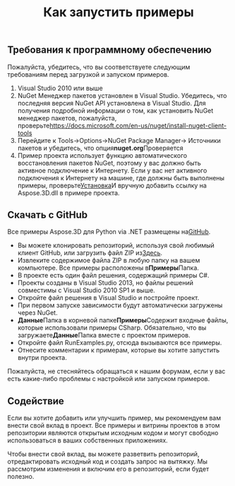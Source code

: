 ﻿---
title: Как запустить примеры
type: docs
weight: 70
url: /ru/python-net/how-to-run-the-examples/
description: Здесь мы расскажем вам, как запустить примеры Aspose.3D для Python via .NET.
---
## **Требования к программному обеспечению**
Пожалуйста, убедитесь, что вы соответствуете следующим требованиям перед загрузкой и запуском примеров.

1. Visual Studio 2010 или выше
1. NuGet Менеджер пакетов установлен в Visual Studio. Убедитесь, что последняя версия NuGet API установлена в Visual Studio. Для получения подробной информации о том, как установить NuGet менеджер пакетов, пожалуйста, проверьте<https://docs.microsoft.com/en-us/nuget/install-nuget-client-tools>
1. Перейдите к Tools->Options->NuGet Package Manager-> Источники пакетов и убедитесь, что опция**nuget.org**Проверяется
1. Пример проекта использует функцию автоматического восстановления пакетов NuGet, поэтому у вас должно быть активное подключение к Интернету. Если у вас нет активного подключения к Интернету на машине, где должны быть выполнены примеры, проверьте[Установка](/3d/ru/python-net/installation/)И вручную добавить ссылку на Aspose.3D.dll в примере проекта.
## **Скачать с GitHub**
Все примеры Aspose.3D для Python via .NET размещены на[GitHub](https://github.com/aspose-3d/Aspose.3D-for-.NET).

- Вы можете клонировать репозиторий, используя свой любимый клиент GitHub, или загрузить файл ZIP из[Здесь](https://github.com/aspose-3d/Aspose.3D-for-.NET/archive/master.zip).
- Извлеките содержимое файла ZIP в любую папку на вашем компьютере. Все примеры расположены в**Примеры**Папка.
- В проекте есть один файл решения, содержащий примеры C#.
- Проекты созданы в Visual Studio 2013, но файлы решений совместимы с Visual Studio 2010 SP1 и выше.
- Откройте файл решения в Visual Studio и постройте проект.
- При первом запуске зависимости будут автоматически загружены через NuGet.
- **Данные**Папка в корневой папке**Примеры**Содержит входные файлы, которые использовали примеры CSharp. Обязательно, что вы загружаете**Данные**Папка вместе с проектом примеров.
- Откройте файл RunExamples.py, отсюда вызываются все примеры.
- Отнесите комментарии к примерам, которые вы хотите запустить внутри проекта.

Пожалуйста, не стесняйтесь обращаться к нашим форумам, если у вас есть какие-либо проблемы с настройкой или запуском примеров.
## **Содействие**
Если вы хотите добавить или улучшить пример, мы рекомендуем вам внести свой вклад в проект. Все примеры и витрины проектов в этом репозитории являются открытым исходным кодом и могут свободно использоваться в ваших собственных приложениях.

Чтобы внести свой вклад, вы можете разветвить репозиторий, отредактировать исходный код и создать запрос на вытяжку. Мы рассмотрим изменения и включим его в репозиторий, если будет полезно.
